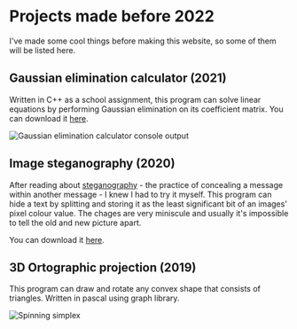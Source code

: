 # Projects made before 2022

I've made some cool things before making this website, so some of them will be listed here.

## Gaussian elimination calculator (2021)

Written in C++ as a school assignment, this program can solve linear equations by performing Gaussian elimination on its coefficient matrix. You can download it [here](https://drive.google.com/file/d/1ImFAQ9TtkZKRzNAaSGNnMYR85pwlO_cQ/edit).

![Gaussian elimination calculator console output](https://i.ibb.co/f0S9GGH/gaussian-elimination-calculator.webp)

## Image steganography (2020)

After reading about [steganography](https://en.wikipedia.org/wiki/Steganography) - the practice of concealing a message within another message - I knew I had to try it myself.
This program can hide a text by splitting and storing it as the least significant bit of an images' pixel colour value. The chages are very miniscule and usually it's impossible to tell the old and new picture apart.

You can download it [here](https://drive.google.com/file/d/1pt4hmuV_XpSiqkHbCphR4vyChLfkhZ-c/edit).

## 3D Ortographic projection (2019)

This program can draw and rotate any convex shape that consists of triangles. Written in pascal using graph library.

![Spinning simplex](https://i.ibb.co/7NKvkBj/simplex-spin.webp)
